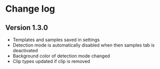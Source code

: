 # Change log

## Version 1.3.0

* Templates and samples saved in settings
* Detection mode is automatically disabled when then samples tab is deactivated
* Background color of detection mode changed
* Clip types updated if clip is removed

